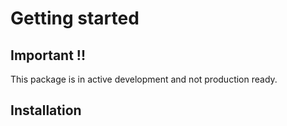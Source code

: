# Getting started

## Important !!
This package is in active development and not production ready.

## Installation


